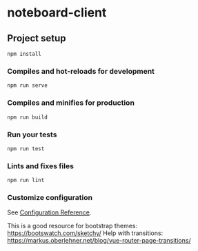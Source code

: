 # noteboard-client

## Project setup
```
npm install
```

### Compiles and hot-reloads for development
```
npm run serve
```

### Compiles and minifies for production
```
npm run build
```

### Run your tests
```
npm run test
```

### Lints and fixes files
```
npm run lint
```

### Customize configuration
See [Configuration Reference](https://cli.vuejs.org/config/).



This is a good resource for bootstrap themes: https://bootswatch.com/sketchy/
Help with transitions: https://markus.oberlehner.net/blog/vue-router-page-transitions/